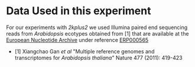 # Data Used in this experiment

For our experiments with _2kplus2_ we used Illumina paired end sequencing reads from _Arabidopsis_ ecotypes obtained from [1] that are available at the [European Nucleotide Archive](http://www.ebi.ac.uk/ena/) under reference [ERP000565](http://www.ebi.ac.uk/ena/data/view/ERP000565)


* [1] Xiangchao Gan _et al_ "Multiple reference genomes and transcriptomes for _Arabidopsis thaliana_" Nature 477 (2011): 419-423